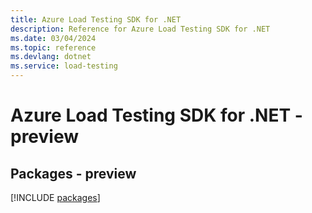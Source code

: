 ```yaml
---
title: Azure Load Testing SDK for .NET
description: Reference for Azure Load Testing SDK for .NET
ms.date: 03/04/2024
ms.topic: reference
ms.devlang: dotnet
ms.service: load-testing
---
```

# Azure Load Testing SDK for .NET - preview
## Packages - preview
[!INCLUDE [packages](load-testing-index.md)]